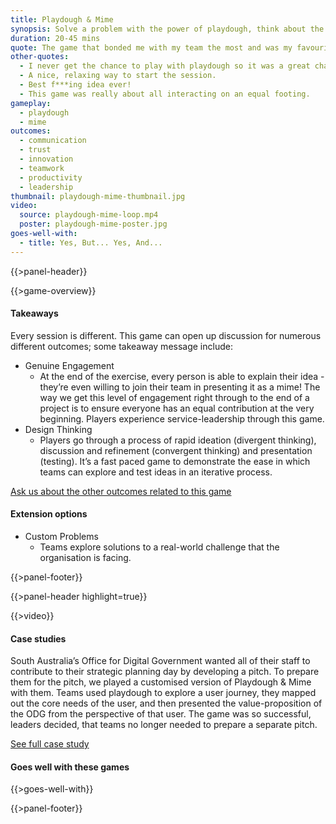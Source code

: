 ```yaml
---
title: Playdough & Mime
synopsis: Solve a problem with the power of playdough, think about the core them, then present it... but there’s a catch.
duration: 20-45 mins
quote: The game that bonded me with my team the most and was my favourite game of the session.
other-quotes:
  - I never get the chance to play with playdough so it was a great chance. Also, I loved being silly with my co-workers in a smaller table setting.
  - A nice, relaxing way to start the session.
  - Best f***ing idea ever!
  - This game was really about all interacting on an equal footing.
gameplay: 
  - playdough
  - mime
outcomes:
  - communication
  - trust
  - innovation
  - teamwork
  - productivity
  - leadership
thumbnail: playdough-mime-thumbnail.jpg
video:
  source: playdough-mime-loop.mp4
  poster: playdough-mime-poster.jpg
goes-well-with:
  - title: Yes, But... Yes, And...
---
```

{{>panel-header}}

{{>game-overview}}

#### Takeaways

Every session is different. This game can open up discussion for numerous different outcomes;
some takeaway message include:

* Genuine Engagement
  * At the end of the exercise, every person is able to explain their idea - they’re even willing to join their team in presenting it as a mime! The way we get this level of engagement right through to the end of a project is to ensure everyone has an equal contribution at the very beginning. Players experience service-leadership through this game.
* Design Thinking
  * Players go through a process of rapid ideation (divergent thinking), discussion and refinement (convergent thinking) and presentation (testing). It’s a fast paced game to demonstrate the ease in which teams can explore and test ideas in an iterative process.

[Ask us about the other outcomes related to this game](#)

#### Extension options

* Custom Problems
  * Teams explore solutions to a real-world challenge that the organisation is facing.

{{>panel-footer}}

{{>panel-header highlight=true}}

{{>video}}

#### Case studies

South Australia’s Office for Digital Government wanted all of their staff to contribute to their strategic planning day by developing a pitch. To prepare them for the pitch, we played a customised version of Playdough & Mime with them. Teams used playdough to explore a user journey, they mapped out the core needs of the user, and then presented the value-proposition of the ODG from the perspective of that user. The game was so successful, leaders decided, that teams no longer needed to prepare a separate pitch.

[See full case study](#)

#### Goes well with these games

{{>goes-well-with}}

{{>panel-footer}}
